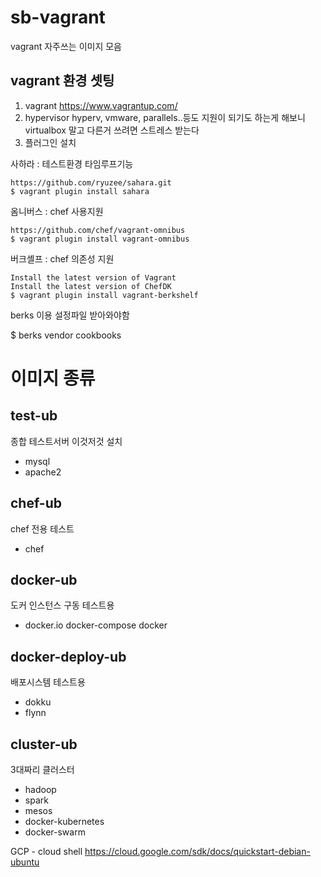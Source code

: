 # sb-vagrant
vagrant 자주쓰는 이미지 모음

## vagrant 환경 셋팅

1. vagrant https://www.vagrantup.com/
2. hypervisor
  hyperv, vmware, parallels..등도 지원이 되기도 하는게 해보니 virtualbox 말고 다른거 쓰려면 스트레스 받는다
3. 플러그인 설치

사하라 : 테스트환경 타임루프기능
```
https://github.com/ryuzee/sahara.git
$ vagrant plugin install sahara
```
옴니버스 : chef 사용지원
```
https://github.com/chef/vagrant-omnibus
$ vagrant plugin install vagrant-omnibus
```
버크셸프 : chef 의존성 지원
```
Install the latest version of Vagrant
Install the latest version of ChefDK
$ vagrant plugin install vagrant-berkshelf
```

berks 이용 설정파일 받아와야함

$ berks vendor cookbooks


# 이미지 종류

## test-ub
종합 테스트서버
이것저것 설치
* mysql
* apache2

## chef-ub
chef 전용 테스트
* chef

## docker-ub
도커 인스턴스 구동 테스트용
* docker.io docker-compose docker

## docker-deploy-ub
배포시스템 테스트용
* dokku
* flynn

## cluster-ub
3대짜리 클러스터
* hadoop
* spark
* mesos
* docker-kubernetes
* docker-swarm


GCP - cloud shell
https://cloud.google.com/sdk/docs/quickstart-debian-ubuntu